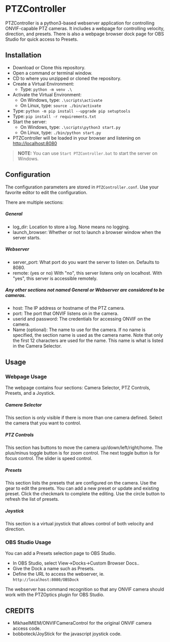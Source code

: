 # PTZController

PTZController is a python3-based webserver application for controlling ONVIF-capable PTZ cameras.
It includes a webpage for controlling velocity, direction, and presets. There is also a webpage browser dock page for OBS Studio for quick access to Presets.

## Installation
* Download or Clone this repository.
* Open a command or terminal window.
* CD to where you unzipped or cloned the repository.
* Create a Virtual Environment:
    * Type: `python -m venv .\`
* Activate the Virtual Environment:
    * On Windows, type: `.\scripts\activate`
    * On Linux, type: `source ./bin/activate`
* Type: `python -m pip install --upgrade pip setuptools`
* Type: `pip install -r requirements.txt`
* Start the server: 
    * On Windows, type: `.\scripts\python3 start.py`
    * On Linux, type: `./bin/python start.py`
* PTZController will be loaded in your browser and listening on <http://localhost:8080>
> **NOTE:** You can use `Start PTZController.bat` to start the server on Windows.

## Configuration
The configuration parameters are stored in `PTZController.conf`.
Use your favorite editor to edit the configuration.

There are multiple sections:
##### General
* log_dir: Location to store a log. None means no logging.
* launch_browser: Whether or not to launch a browser window when the server starts.

##### Webserver
* server_port: What port do you want the server to listen on. Defaults to 8080.
* remote: (yes or no) With "no", this server listens only on localhost. With "yes", this server is accessible remotely.

##### Any other sections not named General or Webserver are considered to be cameras.
* host: The IP address or hostname of the PTZ camera.
* port: The port that ONVIF listens on in the camera.
* userid and password: The credentials for accessing ONVIF on the camera.
* Name (optional): The name to use for the camera. If no name is specified, the section name is used as the camera name. Note that only the first 12 characters are used for the name. This name is what is listed in the Camera Selector.

## Usage
### Webpage Usage
The webpage contains four sections: Camera Selector, PTZ Controls, Presets, and a Joystick.

##### Camera Selector
This section is only visible if there is more than one camera defined. Select the camera that you want to control.

##### PTZ Controls
This section has buttons to move the camera up/down/left/right/home.
The plus/minus toggle button is for zoom control.
The next toggle button is for focus control. 
The slider is speed control.

##### Presets
This section lists the presets that are configured on the camera.
Use the gear to edit the presets. You can add a new preset or update and existing preset. Click the checkmark to complete the editing. 
Use the circle button to refresh the list of presets.

##### Joystick
This section is a virtual joystick that allows control of both velocity and direction.

### OBS Studio Usage
You can add a Presets selection page to OBS Studio.

* In OBS Studio, select View->Docks->Custom Browser Docs..
* Give the Dock a name such as Presets.
* Define the URL to access the webserver, ie. `http://localhost:8080/OBSDock`

The webserver has command recognition so that any ONVIF camera should work with the PTZOptics plugin for OBS Studio.

## CREDITS
* MikhaelMIEM/ONVIFCameraControl for the original ONVIF camera access code.
* bobboteck/JoyStick for the javascript joystick code. 